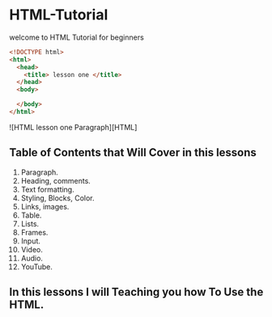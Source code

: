 # HTML-Tutorial

welcome to HTML Tutorial for beginners

```HTML
<!DOCTYPE html>
<html>
  <head>
    <title> lesson one </title>
  </head>
  <body>

  </body>
</html>
```


![HTML lesson one Paragraph][HTML]


Table of Contents that Will Cover in this lessons
------
1. Paragraph.
2. Heading, comments.
3. Text formatting.
4. Styling, Blocks, Color.
5. Links, images.
6. Table.
7. Lists.
8. Frames.
9. Input.
10. Video.
11. Audio.
12. YouTube.


## In this lessons I will Teaching you how To Use the HTML.
